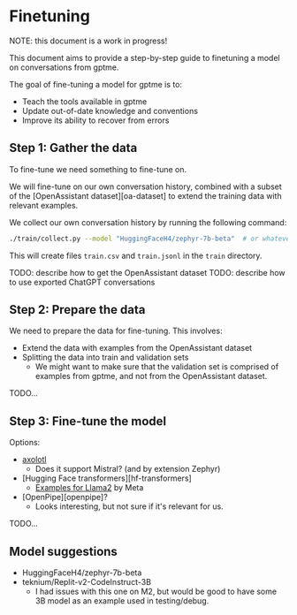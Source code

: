 Finetuning
==========

NOTE: this document is a work in progress!

This document aims to provide a step-by-step guide to finetuning a model on conversations from gptme.

The goal of fine-tuning a model for gptme is to:

 - Teach the tools available in gptme
 - Update out-of-date knowledge and conventions
 - Improve its ability to recover from errors


## Step 1: Gather the data

To fine-tune we need something to fine-tune on.

We will fine-tune on our own conversation history, combined with a subset of the [OpenAssistant dataset][oa-dataset] to extend the training data with relevant examples.

We collect our own conversation history by running the following command:

```bash
./train/collect.py --model "HuggingFaceH4/zephyr-7b-beta"  # or whatever model you intend to fine-tune
```

This will create files `train.csv` and `train.jsonl` in the `train` directory.

TODO: describe how to get the OpenAssistant dataset
TODO: describe how to use exported ChatGPT conversations

## Step 2: Prepare the data

We need to prepare the data for fine-tuning. This involves:

 - Extend the data with examples from the OpenAssistant dataset
 - Splitting the data into train and validation sets
   - We might want to make sure that the validation set is comprised of examples from gptme, and not from the OpenAssistant dataset.

TODO...

## Step 3: Fine-tune the model

Options:

 - [axolotl][axolotl]
   - Does it support Mistral? (and by extension Zephyr)
 - [Hugging Face transformers][hf-transformers]
   - [Examples for Llama2][llama-finetuning] by Meta
 - [OpenPipe][openpipe]?
   - Looks interesting, but not sure if it's relevant for us.

TODO...

## Model suggestions

 - HuggingFaceH4/zephyr-7b-beta
 - teknium/Replit-v2-CodeInstruct-3B 
   - I had issues with this one on M2, but would be good to have some 3B model as an example used in testing/debug.

[oa-datasets]: https://projects.laion.ai/Open-Assistant/docs/data/datasets
[axolotl]: https://github.com/OpenAccess-AI-Collective/axolotl
[llama-finetuning]: https://ai.meta.com/llama/get-started/#fine-tuning
